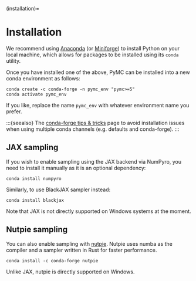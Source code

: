 (installation)=
# Installation

We recommend using [Anaconda](https://www.anaconda.com/) (or [Miniforge](https://github.com/conda-forge/miniforge)) to install Python on your local machine, which allows for packages to be installed using its `conda` utility.

Once you have installed one of the above, PyMC can be installed into a new conda environment as follows:

```console
conda create -c conda-forge -n pymc_env "pymc>=5"
conda activate pymc_env
```
If you like, replace the name `pymc_env` with whatever environment name you prefer.

:::{seealso}
The [conda-forge tips & tricks](https://conda-forge.org/docs/user/tipsandtricks.html#using-multiple-channels) page to avoid installation
issues when using multiple conda channels (e.g. defaults and conda-forge).
:::

## JAX sampling

If you wish to enable sampling using the JAX backend via NumPyro,
you need to install it manually as it is an optional dependency:

```console
conda install numpyro
```

Similarly, to use BlackJAX sampler instead:

```console
conda install blackjax
```

Note that JAX is not directly supported on Windows systems at the moment.

## Nutpie sampling

You can also enable sampling with [nutpie](https://github.com/pymc-devs/nutpie).
Nutpie uses numba as the compiler and a sampler written in Rust for faster performance.

```console
conda install -c conda-forge nutpie
```

Unlike JAX, nutpie is directly supported on Windows.
